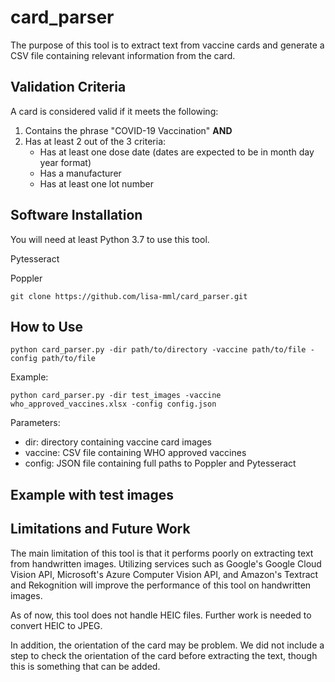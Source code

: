 # card_parser

The purpose of this tool is to extract text from vaccine cards and generate a CSV file containing relevant information from the card. 

## Validation Criteria

A card is considered valid if it meets the following:

1. Contains the phrase "COVID-19 Vaccination" **AND**
2. Has at least 2 out of the 3 criteria:
   * Has at least one dose date (dates are expected to be in month day year format)
   * Has a manufacturer
   * Has at least one lot number

## Software Installation

You will need at least Python 3.7 to use this tool. 

Pytesseract

Poppler

`git clone https://github.com/lisa-mml/card_parser.git`

## How to Use

`python card_parser.py -dir path/to/directory -vaccine path/to/file -config path/to/file`

Example:

`python card_parser.py -dir test_images -vaccine who_approved_vaccines.xlsx -config config.json`

Parameters:

 * dir: directory containing vaccine card images
 * vaccine: CSV file containing WHO approved vaccines
 * config: JSON file containing full paths to Poppler and Pytesseract

## Example with test images

## Limitations and Future Work

The main limitation of this tool is that it performs poorly on extracting text from handwritten images. Utilizing services such as Google's Google Cloud Vision API, Microsoft's Azure Computer Vision API, and Amazon's Textract and Rekognition will improve the performance of this tool on handwritten images.

As of now, this tool does not handle HEIC files. Further work is needed to convert HEIC to JPEG. 

In addition, the orientation of the card may be problem. We did not include a step to check the orientation of the card before extracting the text, though this is something that can be added.
